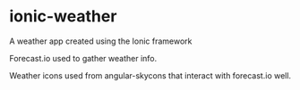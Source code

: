 # ionic-weather

A weather app created using the Ionic framework

Forecast.io used to gather weather info.

Weather icons used from angular-skycons that interact with forecast.io well.

